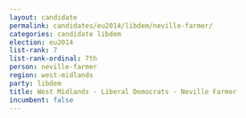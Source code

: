 ```yaml
---
layout: candidate
permalink: candidates/eu2014/libdem/neville-farmer/
categories: candidate libdem
election: eu2014
list-rank: 7
list-rank-ordinal: 7th
person: neville-farmer
region: west-midlands
party: libdem
title: West Midlands - Liberal Democrats - Neville Farmer
incumbent: false
---
```

